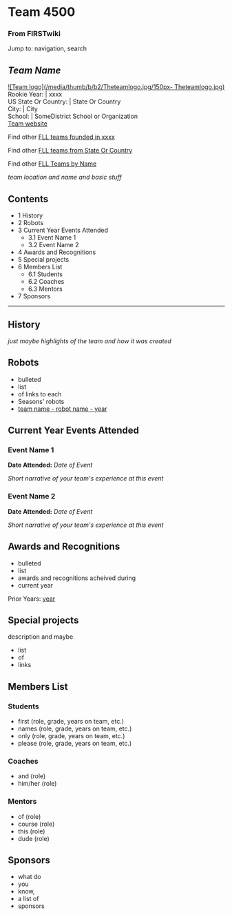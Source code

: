 # Team 4500

### From FIRSTwiki

Jump to: navigation, search

_Team Name_  
---  
[![Team logo](/media/thumb/b/b2/Theteamlogo.jpg/150px-
Theteamlogo.jpg)](/index.php/Image:Theteamlogo.jpg "Team logo" )  
Rookie Year: | xxxx  
US State Or Country: | State Or Country  
City: | City  
School: | SomeDistrict School or Organization  
[Team website](http://www.teamwebsite.com "http://www.teamwebsite.com" )  
  
Find other [FLL teams founded in
xxxx](/index.php?title=Category:FLL_teams_founded_in_xxxx&action=edit
"Category:FLL teams founded in xxxx" )

Find other [FLL teams from State Or
Country](/index.php?title=Category:FLL_teams_from_State_Or_Country&action=edit
"Category:FLL teams from State Or Country" )

Find other [FLL Teams by Name](/index.php/Category:FLL_teams "Category:FLL
teams" )

  

  
_team location and name and basic stuff_

## Contents

  * 1 History
  * 2 Robots
  * 3 Current Year Events Attended
    * 3.1 Event Name 1
    * 3.2 Event Name 2
  * 4 Awards and Recognitions
  * 5 Special projects
  * 6 Members List
    * 6.1 Students
    * 6.2 Coaches
    * 6.3 Mentors
  * 7 Sponsors  
---  
  

## History

_just maybe highlights of the team and how it was created_


## Robots

  * bulleted 
  * list 
  * of links to each 
  * Seasons' robots 
  * [team name - robot name - year](/index.php?title=FIRSTwiki:FLL_robot_page_format&action=edit "FIRSTwiki:FLL robot page format" )


## Current Year Events Attended


### Event Name 1

**Date Attended:** _Date of Event_

_Short narrative of your team's experience at this event_


### Event Name 2

**Date Attended:** _Date of Event_

_Short narrative of your team's experience at this event_

  


## Awards and Recognitions

  * bulleted 
  * list 
  * awards and recognitions acheived during 
  * current year 

Prior Years: [year](/index.php/FIRSTwiki:FLL_yearly_team_page_format
"FIRSTwiki:FLL yearly team page format" )


## Special projects

description and maybe

  * list 
  * of 
  * links 


## Members List


### Students

  * first (role, grade, years on team, etc.) 
  * names (role, grade, years on team, etc.) 
  * only (role, grade, years on team, etc.) 
  * please (role, grade, years on team, etc.) 


### Coaches

  * and (role) 
  * him/her (role) 


### Mentors

  * of (role) 
  * course (role) 
  * this (role) 
  * dude (role) 


## Sponsors

  * what do 
  * you 
  * know, 
  * a list of 
  * sponsors 

